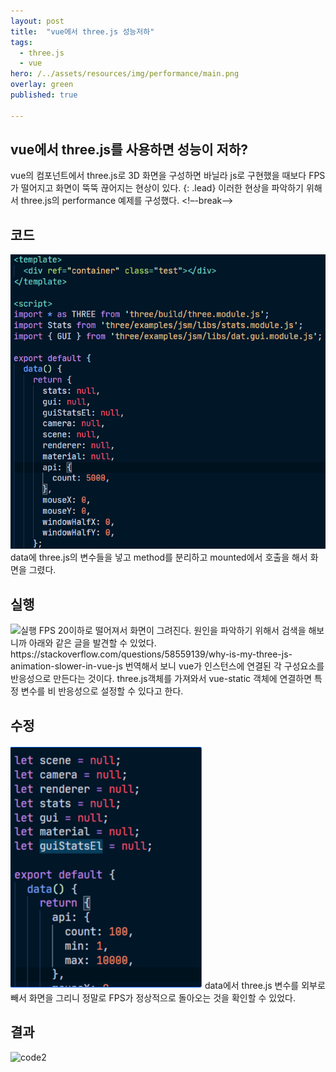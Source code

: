 ```yaml
---
layout: post
title:  "vue에서 three.js 성능저하"
tags:
  - three.js
  - vue                  
hero: /../assets/resources/img/performance/main.png
overlay: green
published: true

---
```

## vue에서 three.js를 사용하면 성능이 저하?
vue의 컴포넌트에서 three.js로 3D 화면을 구성하면 바닐라 js로 구현했을 때보다 FPS가 
떨어지고 화면이 뚝뚝 끊어지는 현상이 있다. 
{: .lead}
이러한 현상을 파악하기 위해서 three.js의 performance 예제를 구성했다.
<!–-break-–>

## 코드
<img src='/../assets/resources/img/performance/code1.png' alt='code1'>
data에 three.js의 변수들을 넣고 method를 분리하고 mounted에서
호출을 해서 화면을 그렸다.

## 실행
<img src='/../assets/resources/img/performance/vue-data-render.gif' alt='실행'>
FPS 20이하로 떨어져서 화면이 그려진다. 원인을 파악하기 위해서 검색을 
해보니까 아래와 같은 글을 발견할 수 있었다. 
https://stackoverflow.com/questions/58559139/why-is-my-three-js-animation-slower-in-vue-js
번역해서 보니 vue가 인스턴스에 연결된 각 구성요소를 반응성으로 만든다는 것이다. 
three.js객체를 가져와서 vue-static 객체에 연결하면 특정 변수를 비 반응성으로 
설정할 수 있다고 한다. 

## 수정
<img src='/../assets/resources/img/performance/code2.png' alt='code2'>
data에서 three.js 변수를 외부로 빼서 화면을 그리니 정말로 FPS가
정상적으로 돌아오는 것을 확인할 수 있었다.

## 결과
<img src='/../assets/resources/img/performance/vue-render.png' alt='code2'>
